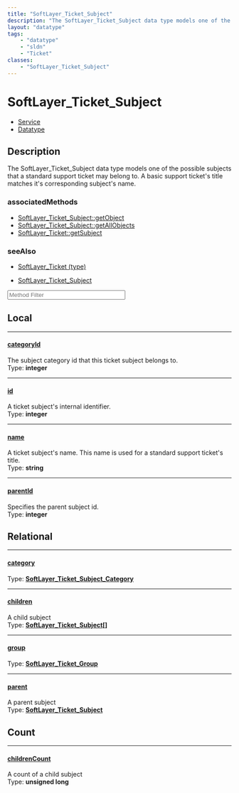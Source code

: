 ```yaml
---
title: "SoftLayer_Ticket_Subject"
description: "The SoftLayer_Ticket_Subject data type models one of the possible subjects that a standard support ticket may belong to.... "
layout: "datatype"
tags:
    - "datatype"
    - "sldn"
    - "Ticket"
classes:
    - "SoftLayer_Ticket_Subject"
---
```


# SoftLayer_Ticket_Subject
<div id='service-datatype'>
    <ul id='sldn-reference-tabs'>
    <li id='service'> <a href='/reference/services/SoftLayer_Ticket_Subject' >Service</a></li>    <li id='datatype'> <a href='/reference/datatypes/SoftLayer_Ticket_Subject' >Datatype</a></li>
    </ul>
</div>

## Description 
The SoftLayer_Ticket_Subject data type models one of the possible subjects that a standard support ticket may belong to. A basic support ticket's title matches it's corresponding subject's name. 


### associatedMethods

*  [SoftLayer_Ticket_Subject::getObject](/reference/services/SoftLayer_Ticket_Subject/getObject )
*  [SoftLayer_Ticket_Subject::getAllObjects](/reference/services/SoftLayer_Ticket_Subject/getAllObjects )
*  [SoftLayer_Ticket::getSubject](/reference/services/SoftLayer_Ticket/getSubject )



### seeAlso

* [SoftLayer_Ticket (type)](/reference/datatypes/SoftLayer_Ticket (type) )


* [SoftLayer_Ticket_Subject](/reference/services/SoftLayer_Ticket_Subject )




<!-- Service Filer BEGIN -->
<div class="view-filters">
        <div class="clearfix">
            <div class="search-input-box">
                <input placeholder="Method Filter" onkeyup="titleSearch(inputId='prop-input', divId='properties', elementClass='prop-row')" 
                    type="text" id="prop-input" value="" size="30" maxlength="128" class="form-text">
            </div>
        </div>
</div>
<!-- Service Filer END -->

<div id="properties" class="content">
<div id="localProperties" class="prop-content" >

## Local
-----
[categoryId]: #categoryid
#### [categoryId]
The subject category id that this ticket subject belongs to.  
<span class="type-label">Type: </span>**integer**

-----
[id]: #id
#### [id]
A ticket subject's internal identifier.  
<span class="type-label">Type: </span>**integer**

-----
[name]: #name
#### [name]
A ticket subject's name. This name is used for a standard support ticket's title.  
<span class="type-label">Type: </span>**string**

-----
[parentId]: #parentid
#### [parentId]
Specifies the parent subject id.  
<span class="type-label">Type: </span>**integer**

</div>
<!-- LOCAL PROPERTY END -->

<div id="relationalProperties"  class="prop-content" >

## Relational
-----
[category]: #category
#### [category]
  
<span class="type-label">Type: </span>**<a href='/reference/datatypes/SoftLayer_Ticket_Subject_Category'>SoftLayer_Ticket_Subject_Category </a>**

-----
[children]: #children
#### [children]
A child subject  
<span class="type-label">Type: </span>**<a href='/reference/datatypes/SoftLayer_Ticket_Subject'>SoftLayer_Ticket_Subject[] </a>**

-----
[group]: #group
#### [group]
  
<span class="type-label">Type: </span>**<a href='/reference/datatypes/SoftLayer_Ticket_Group'>SoftLayer_Ticket_Group </a>**

-----
[parent]: #parent
#### [parent]
A parent subject  
<span class="type-label">Type: </span>**<a href='/reference/datatypes/SoftLayer_Ticket_Subject'>SoftLayer_Ticket_Subject </a>**


## Count

-----
[childrenCount]: #childrencount
#### [childrenCount]
A count of a child subject   
<span class="type-label">Type: </span>**unsigned long**

</div>



